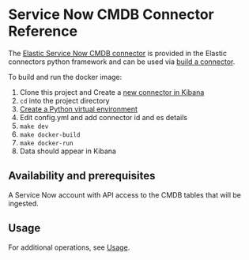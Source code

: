 # Service Now CMDB Connector Reference

The [Elastic Service Now CMDB connector](../connectors/sources/sncmdb.py) is provided in the Elastic connectors python framework and can be used via [build a connector](https://www.elastic.co/guide/en/enterprise-search/current/build-connector.html).

To build and run the docker image:

1. Clone this project and Create a [new connector in Kibana](https://www.elastic.co/guide/en/enterprise-search/current/build-connector.html)
2. `cd` into the project directory
3. [Create a Python virtual environment](https://docs.python.org/3/library/venv.html)
4. Edit config.yml and add connector id and es details
5. `make dev`
6. `make docker-build`
7. `make docker-run` 
8. Data should appear in Kibana

## Availability and prerequisites

A Service Now account with API access to the CMDB tables that will be ingested.

## Usage


For additional operations, see [Usage](https://www.elastic.co/guide/en/enterprise-search/master/connectors-usage.html).


